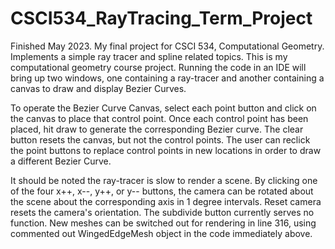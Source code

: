 # CSCI534_RayTracing_Term_Project
Finished May 2023. My final project for CSCI 534, Computational Geometry. Implements a simple ray tracer and spline related topics. 
This is my computational geometry course project. 
Running the code in an IDE will bring up two windows, one containing a ray-tracer and another containing a canvas to draw and display Bezier Curves. 

To operate the Bezier Curve Canvas, select each point button and click on the canvas to place that control point. Once each control point has been placed, hit draw to generate the corresponding Bezier curve. The clear button resets the canvas, but not the control points. The user can reclick the point buttons to replace control points in new locations in order to draw a different Bezier Curve. 

It should be noted the ray-tracer is slow to render a scene. By clicking one of the four x++, x--, y++, or y-- buttons, the camera can be rotated about the scene about the corresponding axis in 1 degree intervals. Reset camera resets the camera's orientation. The subdivide button currently serves no function. New meshes can be switched out for rendering in line 316, using commented out WingedEdgeMesh object in the code immediately above. 
